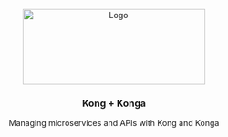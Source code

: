 <!-- PROJECT LOGO -->
<br />
<div align="center">
  <a href="https://github.com/othneildrew/Best-README-Template">
    <img src="https://kongwp.imgix.net/wp-content/uploads/2017/09/kong-logo.png?auto=compress%2Cformat" alt="Logo" width="320" height="132">
  </a>

  <h3 align="center">Kong + Konga</h3>

  <p align="center">
    Managing microservices and APIs with Kong and Konga
    <br />
    <a href="https://github.com/sunr00t/kong">
    <br />
    <br />
  </p>
</div>

